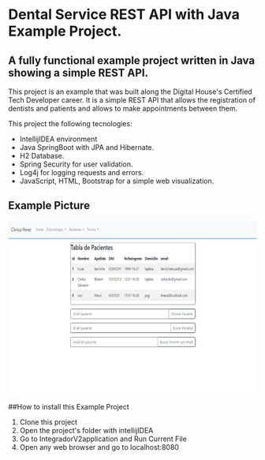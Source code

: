 # Dental Service REST API with Java Example Project.

## A fully functional example project written in Java showing a simple REST API.

This project is an example that was built along the Digital House's Certified Tech Developer career. It is a simple REST API that allows the registration of dentists and patients and allows to make appointments between them.

This project the following tecnologies:

* IntellijIDEA environment
* Java SpringBoot with JPA and Hibernate.
* H2 Database.
* Spring Security for user validation.
* Log4j for logging requests and errors.
* JavaScript, HTML, Bootstrap for a simple web visualization.

## Example Picture

<img src="https://github.com/bertichelucas/Portfolio/blob/main/src/assets/clinica.png" alt="Project's Image"/>

##How to install this Example Project 

1. Clone this project
2. Open the project's folder with intellijIDEA
3. Go to IntegradorV2application and Run Current File
4. Open any web browser and go to localhost:8080
